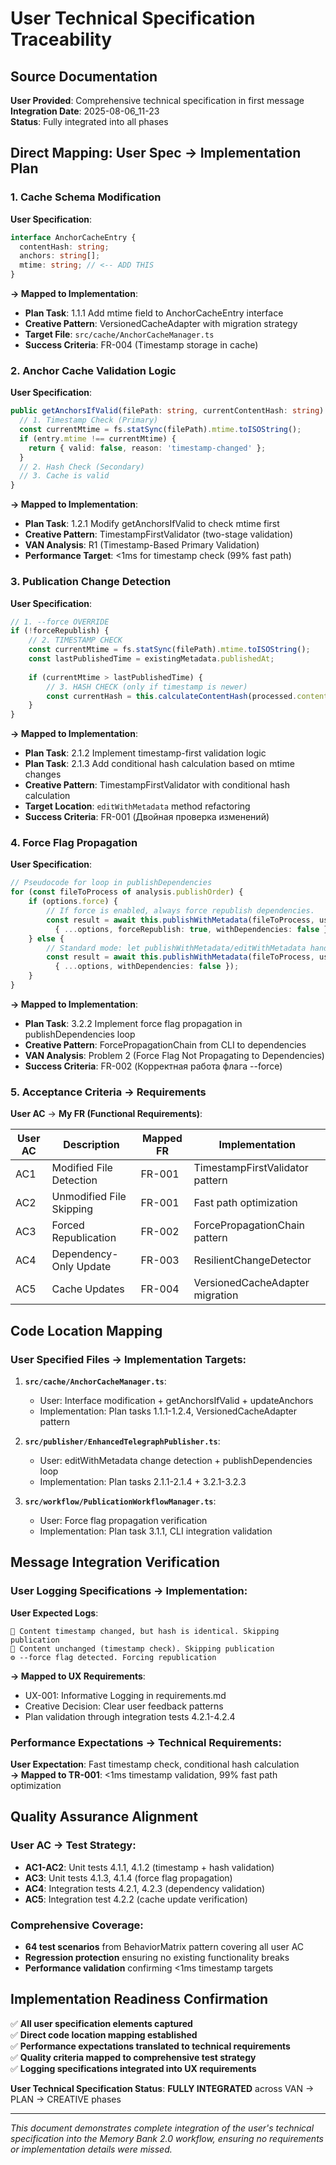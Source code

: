 # User Technical Specification Traceability

## Source Documentation
**User Provided**: Comprehensive technical specification in first message  
**Integration Date**: 2025-08-06_11-23  
**Status**: Fully integrated into all phases

## Direct Mapping: User Spec → Implementation Plan

### **1. Cache Schema Modification**
**User Specification**:
```typescript
interface AnchorCacheEntry {
  contentHash: string;
  anchors: string[];
  mtime: string; // <-- ADD THIS
}
```

**→ Mapped to Implementation**:
- **Plan Task**: 1.1.1 Add mtime field to AnchorCacheEntry interface
- **Creative Pattern**: VersionedCacheAdapter with migration strategy
- **Target File**: `src/cache/AnchorCacheManager.ts`
- **Success Criteria**: FR-004 (Timestamp storage in cache)

### **2. Anchor Cache Validation Logic**
**User Specification**:
```typescript
public getAnchorsIfValid(filePath: string, currentContentHash: string): CacheValidationResult {
  // 1. Timestamp Check (Primary)
  const currentMtime = fs.statSync(filePath).mtime.toISOString();
  if (entry.mtime !== currentMtime) {
    return { valid: false, reason: 'timestamp-changed' };
  }
  // 2. Hash Check (Secondary)
  // 3. Cache is valid
}
```

**→ Mapped to Implementation**:
- **Plan Task**: 1.2.1 Modify getAnchorsIfValid to check mtime first
- **Creative Pattern**: TimestampFirstValidator (two-stage validation)
- **VAN Analysis**: R1 (Timestamp-Based Primary Validation)
- **Performance Target**: <1ms for timestamp check (99% fast path)

### **3. Publication Change Detection**
**User Specification**:
```typescript
// 1. --force OVERRIDE
if (!forceRepublish) {
    // 2. TIMESTAMP CHECK
    const currentMtime = fs.statSync(filePath).mtime.toISOString();
    const lastPublishedTime = existingMetadata.publishedAt;
    
    if (currentMtime > lastPublishedTime) {
        // 3. HASH CHECK (only if timestamp is newer)
        const currentHash = this.calculateContentHash(processed.contentWithoutMetadata);
    }
}
```

**→ Mapped to Implementation**:
- **Plan Task**: 2.1.2 Implement timestamp-first validation logic
- **Plan Task**: 2.1.3 Add conditional hash calculation based on mtime changes
- **Creative Pattern**: TimestampFirstValidator with conditional hash calculation
- **Target Location**: `editWithMetadata` method refactoring
- **Success Criteria**: FR-001 (Двойная проверка изменений)

### **4. Force Flag Propagation**
**User Specification**:
```typescript
// Pseudocode for loop in publishDependencies
for (const fileToProcess of analysis.publishOrder) {
    if (options.force) {
        // If force is enabled, always force republish dependencies.
        const result = await this.publishWithMetadata(fileToProcess, username, 
          { ...options, forceRepublish: true, withDependencies: false });
    } else {
        // Standard mode: let publishWithMetadata/editWithMetadata handle change detection.
        const result = await this.publishWithMetadata(fileToProcess, username, 
          { ...options, withDependencies: false });
    }
}
```

**→ Mapped to Implementation**:
- **Plan Task**: 3.2.2 Implement force flag propagation in publishDependencies loop
- **Creative Pattern**: ForcePropagationChain from CLI to dependencies
- **VAN Analysis**: Problem 2 (Force Flag Not Propagating to Dependencies)
- **Success Criteria**: FR-002 (Корректная работа флага --force)

### **5. Acceptance Criteria → Requirements**
**User AC** → **My FR (Functional Requirements)**:

| User AC | Description | Mapped FR | Implementation |
|---------|-------------|-----------|----------------|
| AC1 | Modified File Detection | FR-001 | TimestampFirstValidator pattern |
| AC2 | Unmodified File Skipping | FR-001 | Fast path optimization |
| AC3 | Forced Republication | FR-002 | ForcePropagationChain pattern |
| AC4 | Dependency-Only Update | FR-003 | ResilientChangeDetector |
| AC5 | Cache Updates | FR-004 | VersionedCacheAdapter migration |

## Code Location Mapping

### **User Specified Files** → **Implementation Targets**:

1. **`src/cache/AnchorCacheManager.ts`**:
   - User: Interface modification + getAnchorsIfValid + updateAnchors
   - Implementation: Plan tasks 1.1.1-1.2.4, VersionedCacheAdapter pattern

2. **`src/publisher/EnhancedTelegraphPublisher.ts`**:
   - User: editWithMetadata change detection + publishDependencies loop
   - Implementation: Plan tasks 2.1.1-2.1.4 + 3.2.1-3.2.3

3. **`src/workflow/PublicationWorkflowManager.ts`**:
   - User: Force flag propagation verification
   - Implementation: Plan task 3.1.1, CLI integration validation

## Message Integration Verification

### **User Logging Specifications** → **Implementation**:
**User Expected Logs**:
```
📄 Content timestamp changed, but hash is identical. Skipping publication
📄 Content unchanged (timestamp check). Skipping publication  
⚙️ --force flag detected. Forcing republication
```

**→ Mapped to UX Requirements**:
- UX-001: Informative Logging in requirements.md
- Creative Decision: Clear user feedback patterns
- Plan validation through integration tests 4.2.1-4.2.4

### **Performance Expectations** → **Technical Requirements**:
**User Expectation**: Fast timestamp check, conditional hash calculation  
**→ Mapped to TR-001**: <1ms timestamp validation, 99% fast path optimization

## Quality Assurance Alignment

### **User AC** → **Test Strategy**:
- **AC1-AC2**: Unit tests 4.1.1, 4.1.2 (timestamp + hash validation)
- **AC3**: Unit tests 4.1.3, 4.1.4 (force flag propagation)  
- **AC4**: Integration tests 4.2.1, 4.2.3 (dependency validation)
- **AC5**: Integration test 4.2.2 (cache update verification)

### **Comprehensive Coverage**:
- **64 test scenarios** from BehaviorMatrix pattern covering all user AC
- **Regression protection** ensuring no existing functionality breaks
- **Performance validation** confirming <1ms timestamp targets

## Implementation Readiness Confirmation

✅ **All user specification elements captured**  
✅ **Direct code location mapping established**  
✅ **Performance expectations translated to technical requirements**  
✅ **Quality criteria mapped to comprehensive test strategy**  
✅ **Logging specifications integrated into UX requirements**

**User Technical Specification Status**: **FULLY INTEGRATED** across VAN → PLAN → CREATIVE phases

---

*This document demonstrates complete integration of the user's technical specification into the Memory Bank 2.0 workflow, ensuring no requirements or implementation details were missed.* 